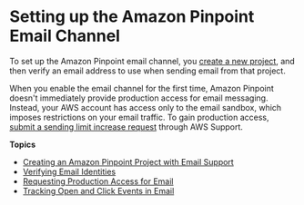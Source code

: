 # Setting up the Amazon Pinpoint Email Channel<a name="channels-email-setup"></a>

To set up the Amazon Pinpoint email channel, you [create a new project](channels-email-setup-create.md), and then verify an email address to use when sending email from that project\.

When you enable the email channel for the first time, Amazon Pinpoint doesn't immediately provide production access for email messaging\. Instead, your AWS account has access only to the email sandbox, which imposes restrictions on your email traffic\. To gain production access, [submit a sending limit increase request](channels-email-setup-production-access.md) through AWS Support\.

**Topics**
+ [Creating an Amazon Pinpoint Project with Email Support](channels-email-setup-create.md)
+ [Verifying Email Identities](channels-email-manage-verify.md)
+ [Requesting Production Access for Email](channels-email-setup-production-access.md)
+ [Tracking Open and Click Events in Email](channels-email-open-click-tracking.md)